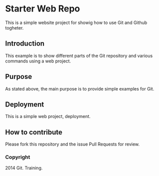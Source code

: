 # Starter Web Repo

This is a simple website project for showig how to use Git and Github togheter.

## Introduction

This example is to show different parts of the Git repository and various commands using a web project.

## Purpose

As stated above, the main purpose is to provide simple examples for Git.

## Deployment

This is a simple web project, deployment.

## How to contribute

Please fork this repository and the issue Pull Requests for review.

### Copyright

2014 Git. Training.
